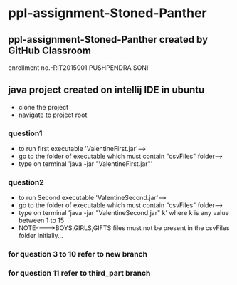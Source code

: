 # ppl-assignment-Stoned-Panther

## ppl-assignment-Stoned-Panther created by GitHub Classroom
enrollment no.-RIT2015001 PUSHPENDRA SONI

## java project created on intellij IDE in ubuntu
- clone the project
- navigate to project root
### question1
- to run first executable 'ValentineFirst.jar'-->
- go to the folder of executable which must contain "csvFiles" folder-->
- type on terminal 'java -jar "ValentineFirst.jar"'

### question2
- to run Second executable 'ValentineSecond.jar'-->
- go to the folder of executable which must contain "csvFiles" folder-->
- type on terminal 'java -jar "ValentineSecond.jar" k' where k is any value between 1 to 15
- NOTE---->BOYS,GIRLS,GIFTS files must not be present in the csvFiles folder initially...
### for question 3 to 10 refer to new branch
### for question 11 refer to third_part branch
